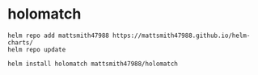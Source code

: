 # holomatch

```
helm repo add mattsmith47988 https://mattsmith47988.github.io/helm-charts/
helm repo update
```

```
helm install holomatch mattsmith47988/holomatch
```
